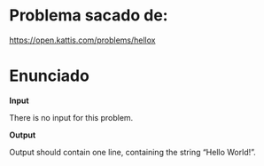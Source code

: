 # Problema sacado de:

https://open.kattis.com/problems/hellox

# Enunciado

**Input**

There is no input for this problem.

**Output**

Output should contain one line, containing the string “Hello World!”.



